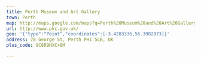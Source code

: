 ```yaml
---
title: Perth Museum and Art Gallery
town: Perth
map: http://maps.google.com/maps?q=Perth%20Museum%20and%20Art%20Gallery%2C%2078%20George%20Street%2C%20Perth%2C%20GB%2C%20PH1%205LB
url: http://www.pkc.gov.uk/
geo: '{"type":"Point","coordinates":[-3.4283336,56.3982873]}'
address: 78 George St, Perth PH1 5LB, UK
plus_code: 9C8R9HXC+8M

---
```


